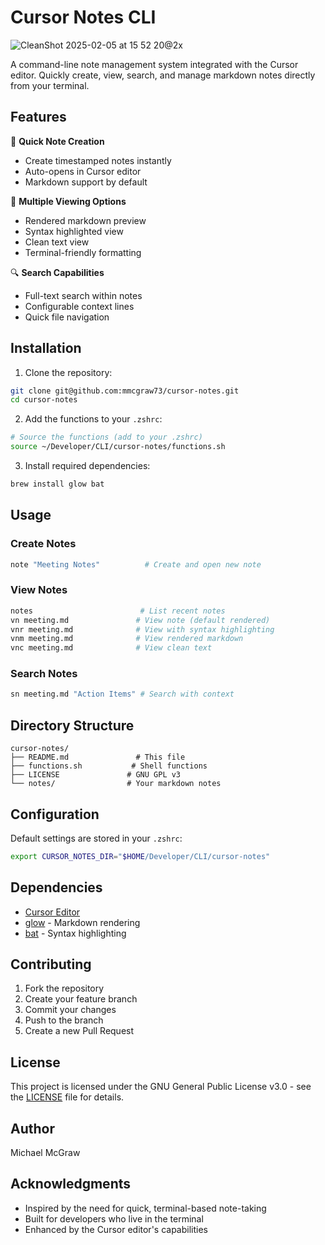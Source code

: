 # Cursor Notes CLI
![CleanShot 2025-02-05 at 15 52 20@2x](https://github.com/user-attachments/assets/d980fdeb-d165-4f87-8b09-b5a41fb0a798)



A command-line note management system integrated with the Cursor editor. Quickly create, view, search, and manage markdown notes directly from your terminal.

## Features

🚀 **Quick Note Creation**
- Create timestamped notes instantly
- Auto-opens in Cursor editor
- Markdown support by default

📝 **Multiple Viewing Options**
- Rendered markdown preview
- Syntax highlighted view
- Clean text view
- Terminal-friendly formatting

🔍 **Search Capabilities**
- Full-text search within notes
- Configurable context lines
- Quick file navigation

## Installation

1. Clone the repository:
```bash
git clone git@github.com:mmcgraw73/cursor-notes.git
cd cursor-notes
```

2. Add the functions to your `.zshrc`:
```bash
# Source the functions (add to your .zshrc)
source ~/Developer/CLI/cursor-notes/functions.sh
```

3. Install required dependencies:
```bash
brew install glow bat
```

## Usage

### Create Notes
```bash
note "Meeting Notes"          # Create and open new note
```

### View Notes
```bash
notes                        # List recent notes
vn meeting.md               # View note (default rendered)
vnr meeting.md              # View with syntax highlighting
vnm meeting.md              # View rendered markdown
vnc meeting.md              # View clean text
```

### Search Notes
```bash
sn meeting.md "Action Items" # Search with context
```

## Directory Structure

```
cursor-notes/
├── README.md               # This file
├── functions.sh           # Shell functions
├── LICENSE               # GNU GPL v3
└── notes/                # Your markdown notes
```

## Configuration

Default settings are stored in your `.zshrc`:
```bash
export CURSOR_NOTES_DIR="$HOME/Developer/CLI/cursor-notes"
```

## Dependencies

- [Cursor Editor](https://cursor.sh/)
- [glow](https://github.com/charmbracelet/glow) - Markdown rendering
- [bat](https://github.com/sharkdp/bat) - Syntax highlighting

## Contributing

1. Fork the repository
2. Create your feature branch
3. Commit your changes
4. Push to the branch
5. Create a new Pull Request

## License

This project is licensed under the GNU General Public License v3.0 - see the [LICENSE](LICENSE) file for details.

## Author

Michael McGraw

## Acknowledgments

- Inspired by the need for quick, terminal-based note-taking
- Built for developers who live in the terminal
- Enhanced by the Cursor editor's capabilities
